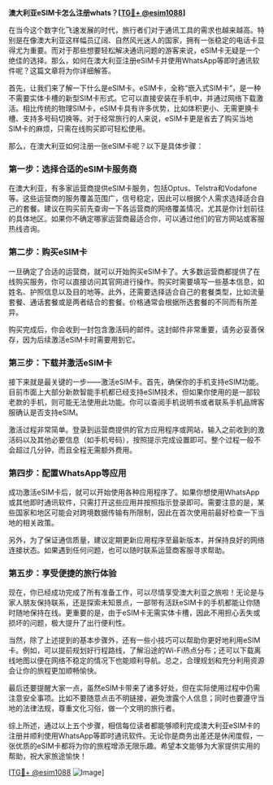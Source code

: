 **澳大利亚eSIM卡怎么注册whats？[[TG💪+ @esim1088](https://t.me/s/esim1088)]**

在当今这个数字化飞速发展的时代，旅行者们对于通讯工具的需求也越来越高。特别是在像澳大利亚这样幅员辽阔、自然风光迷人的国家，拥有一张稳定的电话卡显得尤为重要。而对于那些想要轻松解决通讯问题的游客来说，eSIM卡无疑是一个绝佳的选择。那么，如何在澳大利亚注册eSIM卡并使用WhatsApp等即时通讯软件呢？这篇文章将为你详细解答。

首先，让我们来了解一下什么是eSIM卡。eSIM卡，全称“嵌入式SIM卡”，是一种不需要实体卡槽的新型SIM卡形式。它可以直接安装在手机中，并通过网络下载激活。相比传统的物理SIM卡，eSIM卡具有许多优势，比如体积更小、无需更换卡槽、支持多号码切换等。对于经常旅行的人来说，eSIM卡更是省去了购买当地SIM卡的麻烦，只需在线购买即可轻松使用。

那么，在澳大利亚如何注册一张eSIM卡呢？以下是具体步骤：

### **第一步：选择合适的eSIM卡服务商**
在澳大利亚，有多家运营商提供eSIM卡服务，包括Optus、Telstra和Vodafone等。这些运营商的服务覆盖范围广，信号稳定，因此可以根据个人需求选择适合自己的套餐。建议在购买前先查询一下各运营商的网络覆盖情况，尤其是你计划前往的具体地区。如果你不确定哪家运营商最适合你，可以通过他们的官方网站或客服热线咨询。

### **第二步：购买eSIM卡**
一旦确定了合适的运营商，就可以开始购买eSIM卡了。大多数运营商都提供了在线购买服务，你可以直接访问其官网进行操作。购买时需要填写一些基本信息，如姓名、护照信息以及目的地等。此外，还需要选择适合自己的套餐类型，比如流量套餐、通话套餐或是两者结合的套餐。价格通常会根据所选套餐的不同而有所差异。

购买完成后，你会收到一封包含激活码的邮件。这封邮件非常重要，请务必妥善保存，因为后续激活eSIM卡时需要用到它。

### **第三步：下载并激活eSIM卡**
接下来就是最关键的一步——激活eSIM卡。首先，确保你的手机支持eSIM功能。目前市面上大部分新款智能手机都已经支持eSIM技术，但如果你使用的是一部较老款的手机，则可能无法使用此功能。你可以查阅手机说明书或者联系手机品牌客服确认是否支持eSIM。

激活过程非常简单。登录到运营商提供的官方应用程序或网站，输入之前收到的激活码以及其他必要信息（如手机号码），按照提示完成设置即可。整个过程一般不会超过几分钟，而且全程无需额外费用。

### **第四步：配置WhatsApp等应用**
成功激活eSIM卡后，就可以开始使用各种应用程序了。如果你想使用WhatsApp或其他即时通讯软件，只需打开这些应用并按照指示登录即可。需要注意的是，某些国家和地区可能会对跨境数据传输有所限制，因此在首次使用前最好检查一下当地的相关政策。

另外，为了保证通信质量，建议定期更新应用程序至最新版本，并保持良好的网络连接状态。如果遇到任何问题，也可以随时联系运营商客服寻求帮助。

### **第五步：享受便捷的旅行体验**
现在，你已经成功完成了所有准备工作，可以尽情享受澳大利亚之旅啦！无论是与家人朋友保持联系，还是探索未知景点，一部带有活跃eSIM卡的手机都能让你随时随地保持在线。更重要的是，由于eSIM卡无需实体卡槽，因此不用担心丢失或损坏的问题，极大提升了出行便利性。

当然，除了上述提到的基本步骤外，还有一些小技巧可以帮助你更好地利用eSIM卡。例如，可以提前规划好行程路线，了解沿途的Wi-Fi热点分布；还可以下载离线地图以便在网络不稳定的情况下也能顺利导航。总之，合理规划和充分利用资源会让你的旅程更加顺畅愉快。

最后还要提醒大家一点，虽然eSIM卡带来了诸多好处，但在实际使用过程中仍需注意安全事项。比如不要随意点击不明链接，避免泄露个人信息；同时也要遵守当地的法律法规，尊重文化习俗，做一个文明的旅行者。

综上所述，通过以上五个步骤，相信每位读者都能够顺利完成澳大利亚eSIM卡的注册并顺利使用WhatsApp等即时通讯软件。无论你是商务出差还是休闲度假，一张优质的eSIM卡都将为你的旅程增添无限乐趣。希望本文能够为大家提供实用的帮助，祝大家旅途愉快！

[[TG💪+ @esim1088](https://t.me/s/esim1088) ![Image](https://i.postimg.cc/4NQfJmqS/Snipaste-2025-05-13-00-14-12.png)]